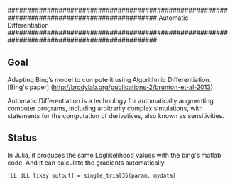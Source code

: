 ##############################################################################################
Automatic Differentiation
##############################################################################################

Goal
------------
Adapting Bing’s model to compute it using Algorithmic Differentiation.
[Bing's paper] (http://brodylab.org/publications-2/brunton-et-al-2013)

Automatic Differentiation is a technology for automatically augmenting computer programs, including arbitrarily complex simulations, with statements for the computation of derivatives, also known as sensitivities.

Status
-------
In Julia, it produces the same Loglikelihood values with the bing's matlab code. 
And it can calculate the gradients automatically.

```
[LL dLL likey output] = single_trial35(param, mydata)
```

